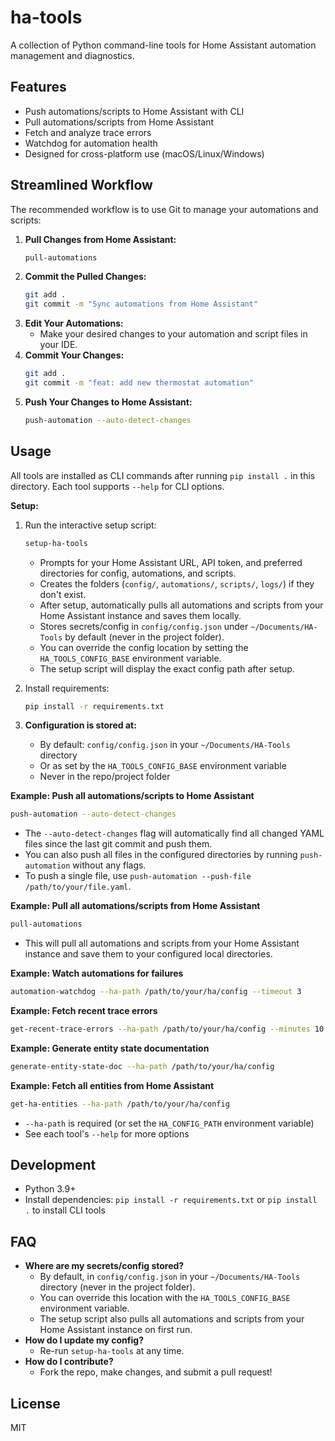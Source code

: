# ha-tools

A collection of Python command-line tools for Home Assistant automation management and diagnostics.

## Features
- Push automations/scripts to Home Assistant with CLI
- Pull automations/scripts from Home Assistant
- Fetch and analyze trace errors
- Watchdog for automation health
- Designed for cross-platform use (macOS/Linux/Windows)

## Streamlined Workflow

The recommended workflow is to use Git to manage your automations and scripts:

1.  **Pull Changes from Home Assistant:**
    ```bash
    pull-automations
    ```
2.  **Commit the Pulled Changes:**
    ```bash
    git add .
    git commit -m "Sync automations from Home Assistant"
    ```
3.  **Edit Your Automations:**
    *   Make your desired changes to your automation and script files in your IDE.
4.  **Commit Your Changes:**
    ```bash
    git add .
    git commit -m "feat: add new thermostat automation"
    ```
5.  **Push Your Changes to Home Assistant:**
    ```bash
    push-automation --auto-detect-changes
    ```

## Usage


All tools are installed as CLI commands after running `pip install .` in this directory. Each tool supports `--help` for CLI options.


**Setup:**

1. Run the interactive setup script:
   ```sh
   setup-ha-tools
   ```
   - Prompts for your Home Assistant URL, API token, and preferred directories for config, automations, and scripts.
   - Creates the folders (`config/`, `automations/`, `scripts/`, `logs/`) if they don't exist.
   - After setup, automatically pulls all automations and scripts from your Home Assistant instance and saves them locally.
   - Stores secrets/config in `config/config.json` under `~/Documents/HA-Tools` by default (never in the project folder).
   - You can override the config location by setting the `HA_TOOLS_CONFIG_BASE` environment variable.
   - The setup script will display the exact config path after setup.

2. Install requirements:
   ```sh
   pip install -r requirements.txt
   ```

3. **Configuration is stored at:**
   - By default: `config/config.json` in your `~/Documents/HA-Tools` directory
   - Or as set by the `HA_TOOLS_CONFIG_BASE` environment variable
   - Never in the repo/project folder

**Example: Push all automations/scripts to Home Assistant**


```sh
push-automation --auto-detect-changes
```

- The `--auto-detect-changes` flag will automatically find all changed YAML files since the last git commit and push them.
- You can also push all files in the configured directories by running `push-automation` without any flags.
- To push a single file, use `push-automation --push-file /path/to/your/file.yaml`.

**Example: Pull all automations/scripts from Home Assistant**

```sh
pull-automations
```
- This will pull all automations and scripts from your Home Assistant instance and save them to your configured local directories.

**Example: Watch automations for failures**


```sh
automation-watchdog --ha-path /path/to/your/ha/config --timeout 3
```

**Example: Fetch recent trace errors**


```sh
get-recent-trace-errors --ha-path /path/to/your/ha/config --minutes 10
```

**Example: Generate entity state documentation**


```sh
generate-entity-state-doc --ha-path /path/to/your/ha/config
```

**Example: Fetch all entities from Home Assistant**


```sh
get-ha-entities --ha-path /path/to/your/ha/config
```

- `--ha-path` is required (or set the `HA_CONFIG_PATH` environment variable)
- See each tool's `--help` for more options

## Development
- Python 3.9+
- Install dependencies: `pip install -r requirements.txt` or `pip install .` to install CLI tools

## FAQ
- **Where are my secrets/config stored?**
  - By default, in `config/config.json` in your `~/Documents/HA-Tools` directory (never in the project folder).
  - You can override this location with the `HA_TOOLS_CONFIG_BASE` environment variable.
  - The setup script also pulls all automations and scripts from your Home Assistant instance on first run.
- **How do I update my config?**
  - Re-run `setup-ha-tools` at any time.
- **How do I contribute?**
  - Fork the repo, make changes, and submit a pull request!

## License
MIT
